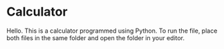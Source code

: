 # Calculator
Hello.  This is a calculator programmed using Python.  To run the file, place both files in the same folder and open the folder in your editor.
